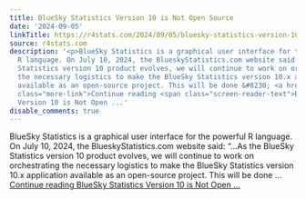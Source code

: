 ```yaml
---
title: BlueSky Statistics Version 10 is Not Open Source
date: '2024-09-05'
linkTitle: https://r4stats.com/2024/09/05/bluesky-statistics-version-10-is-not-open-source/
source: r4stats.com
description: '<p>BlueSky Statistics is a graphical user interface for the powerful
  R language. On July 10, 2024, the BlueskyStatistics.com website said: “…As the BlueSky
  Statistics version 10 product evolves, we will continue to work on orchestrating
  the necessary logistics to make the BlueSky Statistics version 10.x application
  available as an open-source project. This will be done &#8230; <a href="https://r4stats.com/2024/09/05/bluesky-statistics-version-10-is-not-open-source/"
  class="more-link">Continue reading <span class="screen-reader-text">BlueSky Statistics
  Version 10 is Not Open ...'
disable_comments: true
---
```

<p>BlueSky Statistics is a graphical user interface for the powerful R language. On July 10, 2024, the BlueskyStatistics.com website said: “…As the BlueSky Statistics version 10 product evolves, we will continue to work on orchestrating the necessary logistics to make the BlueSky Statistics version 10.x application available as an open-source project. This will be done &#8230; <a href="https://r4stats.com/2024/09/05/bluesky-statistics-version-10-is-not-open-source/" class="more-link">Continue reading <span class="screen-reader-text">BlueSky Statistics Version 10 is Not Open ...